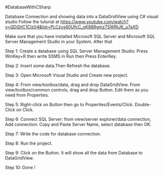 #DatabaseWithCSharp


Database Connection and showing data into a DataGridView using C# visual studio
Follow the tuturial at https://www.youtube.com/watch?v=QDQVC1Clz04&list=PLCzvs60UfcC_oK889gmz7SWRtJK_u7aXD


Make sure that you have installed Microsoft SQL Server and Microsoft SQL Server Management Studio in your System. After that



Step 1: Create a database using SQL Server Management Studio: Press WinKey+R then write SSMS in Run then Press EnterKey.

Step 2: Insert some data.Then Refresh the database.

Step 3: Open Microsoft Visual Studio and Create new project.

Step 4: From view/toolbox/data, drag and drop DataGridView. From view/toolbox/common controls, drag and drop Button. Edit them as you need from Properties.

Step 5: Right-click on Button then go to Properties/Events/Click. Double-Click on Click.

Step 6: Connect SQL Server: from view/server explorer/data connection, Add connection: Copy and Paste Server Name, select database then OK.

Step 7: Write the code for database connection.

Step 8: Run the project.

Step 9: Click on the Button. It will show all the data from Database to DataGridView.

Step 10: Done !
